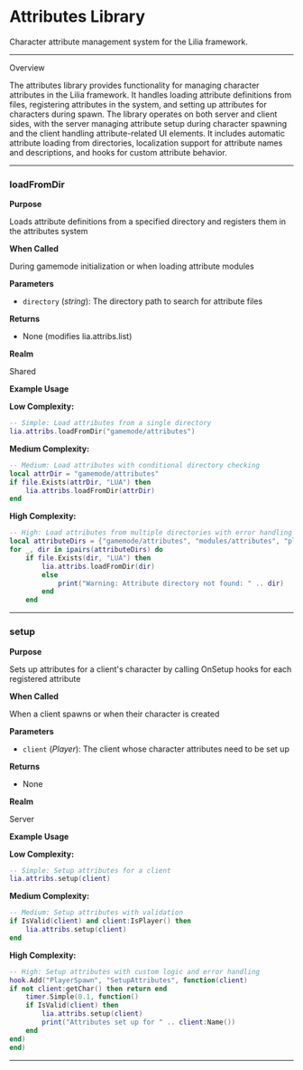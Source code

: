 # Attributes Library

Character attribute management system for the Lilia framework.

---

Overview

The attributes library provides functionality for managing character attributes in the Lilia framework. It handles loading attribute definitions from files, registering attributes in the system, and setting up attributes for characters during spawn. The library operates on both server and client sides, with the server managing attribute setup during character spawning and the client handling attribute-related UI elements. It includes automatic attribute loading from directories, localization support for attribute names and descriptions, and hooks for custom attribute behavior.

---

### loadFromDir

**Purpose**

Loads attribute definitions from a specified directory and registers them in the attributes system

**When Called**

During gamemode initialization or when loading attribute modules

**Parameters**

* `directory` (*string*): The directory path to search for attribute files

**Returns**

* None (modifies lia.attribs.list)

**Realm**

Shared

**Example Usage**

**Low Complexity:**
```lua
-- Simple: Load attributes from a single directory
lia.attribs.loadFromDir("gamemode/attributes")

```

**Medium Complexity:**
```lua
-- Medium: Load attributes with conditional directory checking
local attrDir = "gamemode/attributes"
if file.Exists(attrDir, "LUA") then
    lia.attribs.loadFromDir(attrDir)
end

```

**High Complexity:**
```lua
-- High: Load attributes from multiple directories with error handling
local attributeDirs = {"gamemode/attributes", "modules/attributes", "plugins/attributes"}
for _, dir in ipairs(attributeDirs) do
    if file.Exists(dir, "LUA") then
        lia.attribs.loadFromDir(dir)
        else
            print("Warning: Attribute directory not found: " .. dir)
        end
    end

```

---

### setup

**Purpose**

Sets up attributes for a client's character by calling OnSetup hooks for each registered attribute

**When Called**

When a client spawns or when their character is created

**Parameters**

* `client` (*Player*): The client whose character attributes need to be set up

**Returns**

* None

**Realm**

Server

**Example Usage**

**Low Complexity:**
```lua
-- Simple: Setup attributes for a client
lia.attribs.setup(client)

```

**Medium Complexity:**
```lua
-- Medium: Setup attributes with validation
if IsValid(client) and client:IsPlayer() then
    lia.attribs.setup(client)
end

```

**High Complexity:**
```lua
-- High: Setup attributes with custom logic and error handling
hook.Add("PlayerSpawn", "SetupAttributes", function(client)
if not client:getChar() then return end
    timer.Simple(0.1, function()
    if IsValid(client) then
        lia.attribs.setup(client)
        print("Attributes set up for " .. client:Name())
    end
end)
end)

```

---

